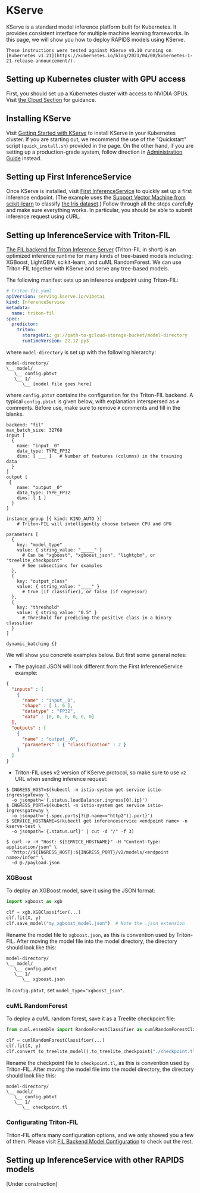# KServe

KServe is a standard model inference platform built for Kubernetes. It provides consistent interface for multiple machine learning frameworks.
In this page, we will show you how to deploy RAPIDS models using KServe.

```{note}
These instructions were tested against KServe v0.10 running on [Kubernetes v1.21](https://kubernetes.io/blog/2021/04/08/kubernetes-1-21-release-announcement/).
```

## Setting up Kubernetes cluster with GPU access

First, you should set up a Kubernetes cluster with access to NVIDIA GPUs. Visit [the Cloud Section](/cloud/index) for guidance.

## Installing KServe

Visit [Getting Started with KServe](https://kserve.github.io/website/latest/get_started/) to install KServe in your Kubernetes cluster. If you are starting out, we recommend the use of the "Quickstart" script (`quick_install.sh`) provided in the page. On the other hand, if you are setting up a production-grade system, follow direction in [Administration Guide](https://kserve.github.io/website/latest/admin/serverless/serverless) instead.

## Setting up First InferenceService

Once KServe is installed, visit [First InferenceService](https://kserve.github.io/website/latest/get_started/first_isvc/) to quickly set up a first inference endpoint. (The example uses the [Support Vector Machine from scikit-learn](https://scikit-learn.org/stable/modules/generated/sklearn.svm.SVC.html) to classify [the Iris dataset](https://scikit-learn.org/stable/auto_examples/datasets/plot_iris_dataset.html).) Follow through all the steps carefully and make sure everything works. In particular, you should be able to submit inference request using cURL.

## Setting up InferenceService with Triton-FIL

[The FIL backend for Triton Inference Server](https://github.com/triton-inference-server/fil_backend) (Triton-FIL in short) is an optimized inference runtime for many kinds of tree-based models including: XGBoost, LightGBM, scikit-learn, and cuML RandomForest. We can use Triton-FIL together with KServe and serve any tree-based models.

The following manifest sets up an inference endpoint using Triton-FIL:
```yaml
# triton-fil.yaml
apiVersion: serving.kserve.io/v1beta1
kind: InferenceService
metadata:
  name: triton-fil
spec:
  predictor:
    triton:
      storageUri: gs://path-to-gcloud-storage-bucket/model-directory
      runtimeVersion: 22.12-py3
```
where `model-directory` is set up with the following hierarchy:
```text
model-directory/
\__ model/
   \__ config.pbtxt
   \__ 1/
      \__ [model file goes here]
```
where `config.pbtxt` contains the configuration for the Triton-FIL backend.
A typical `config.pbtxt` is given below, with explanation interspersed as
`#` comments. Before use, make sure to remove `#` comments and fill in
the blanks.
```
backend: "fil"
max_batch_size: 32768
input [
  {
    name: "input__0"
    data_type: TYPE_FP32
    dims: [ ___ ]   # Number of features (columns) in the training data
  }
]
output [
 {
    name: "output__0"
    data_type: TYPE_FP32
    dims: [ 1 ]
  }
]

instance_group [{ kind: KIND_AUTO }]
    # Triton-FIL will intelligently choose between CPU and GPU

parameters [
  {
    key: "model_type"
    value: { string_value: "_____" }
      # Can be "xgboost", "xgboost_json", "lightgbm", or "treelite_checkpoint"
      # See subsections for examples
  },
  {
    key: "output_class"
    value: { string_value: "____" }
      # true (if classifier), or false (if regressor)
  },
  {
    key: "threshold"
    value: { string_value: "0.5" }
      # Threshold for predicing the positive class in a binary classifier
  }
]

dynamic_batching {}
```

We will show you concrete examples below. But first some general notes:

* The payload JSON will look different from the First InferenceService example:
```json
{
  "inputs" : [
    {
      "name" : "input__0",
      "shape" : [ 1, 6 ],
      "datatype" : "FP32",
      "data" : [0, 0, 0, 0, 0, 0]
  ],
  "outputs" : [
    {
      "name" : "output__0",
      "parameters" : { "classification" : 2 }
    }
  ]
}
```
* Triton-FIL uses v2 version of KServe protocol, so make sure to use `v2` URL when sending inference request:
```console
$ INGRESS_HOST=$(kubectl -n istio-system get service istio-ingressgateway \
  -o jsonpath='{.status.loadBalancer.ingress[0].ip}')
$ INGRESS_PORT=$(kubectl -n istio-system get service istio-ingressgateway \
  -o jsonpath='{.spec.ports[?(@.name=="http2")].port}')
$ SERVICE_HOSTNAME=$(kubectl get inferenceservice <endpoint name> -n kserve-test \
  -o jsonpath='{.status.url}' | cut -d "/" -f 3)

$ curl -v -H "Host: ${SERVICE_HOSTNAME}" -H "Content-Type: application/json" \
  "http://${INGRESS_HOST}:${INGRESS_PORT}/v2/models/<endpoint name>/infer" \
  -d @./payload.json
```

### XGBoost
To deploy an XGBoost model, save it using the JSON format:
```python
import xgboost as xgb

clf = xgb.XGBClassifier(...)
clf.fit(X, y)
clf.save_model("my_xgboost_model.json")  # Note the .json extension
```
Rename the model file to `xgboost.json`, as this is convention used by Triton-FIL.
After moving the model file into the model directory, the directory should look like this:
```text
model-directory/
\__ model/
   \__ config.pbtxt
   \__ 1/
      \__ xgboost.json
```

In `config.pbtxt`, set `model_type="xgboost_json"`.


### cuML RandomForest
To deploy a cuML random forest, save it as a Treelite checkpoint file:
```python
from cuml.ensemble import RandomForestClassifier as cumlRandomForestClassifier

clf = cumlRandomForestClassifier(...)
clf.fit(X, y)
clf.convert_to_treelite_model().to_treelite_checkpoint("./checkpoint.tl")
```
Rename the checkpoint file to `checkpoint.tl`, as this is convention used by Triton-FIL.
After moving the model file into the model directory, the directory should look like this:
```text
model-directory/
\__ model/
   \__ config.pbtxt
   \__ 1/
      \__ checkpoint.tl
```

### Configurating Triton-FIL
Triton-FIL offers many configuration options, and we only showed you a few of them. Please visit [FIL Backend Model Configuration](https://github.com/triton-inference-server/fil_backend/blob/main/docs/model_config.md) to check out the rest.

## Setting up InferenceService with other RAPIDS models

[Under construction]
